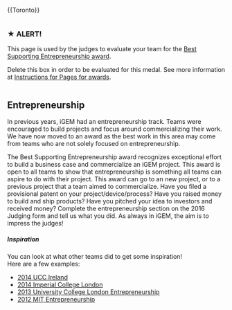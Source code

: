 {{Toronto}}

<div class="column full_size judges-will-not-evaluate">

### ★ ALERT!

This page is used by the judges to evaluate your team for the [Best Supporting Entrepreneurship award](http://2016.igem.org/Judging/Awards#SpecialPrizes).

Delete this box in order to be evaluated for this medal. See more information at [Instructions for Pages for awards](http://2016.igem.org/Judging/Pages_for_Awards/Instructions).

</div>

<div class="column full_size">

## Entrepreneurship

In previous years, iGEM had an entrepreneurship track. Teams were encouraged to build projects and focus around commercializing their work. We have now moved to an award as the best work in this area may come from teams who are not solely focused on entrepreneurship.

The Best Supporting Entrepreneurship award recognizes exceptional effort to build a business case and commercialize an iGEM project. This award is open to all teams to show that entrepreneurship is something all teams can aspire to do with their project. This award can go to an new project, or to a previous project that a team aimed to commercialize. Have you filed a provisional patent on your project/device/process? Have you raised money to build and ship products? Have you pitched your idea to investors and received money? Complete the entrepreneurship section on the 2016 Judging form and tell us what you did. As always in iGEM, the aim is to impress the judges!

##### Inspiration

You can look at what other teams did to get some inspiration!  
Here are a few examples:

*   [2014 UCC Ireland](http://2014.igem.org/Team:UCC_Ireland)
*   [2014 Imperial College London](http://2014.igem.org/Team:Imperial)
*   [2013 University College London Entrepreneurship](http://2013.igem.org/Team:UCL_E)
*   [2012 MIT Entrepreneurship](http://2012e.igem.org/wiki/index.php/Team:MIT_E)

</div>